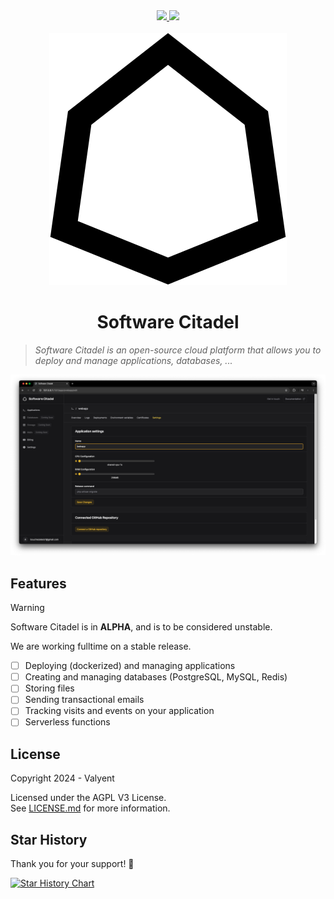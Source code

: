 <div align="center">
  <a href="https://discord.gg/DuW5uQCtZj">
    <img src="https://dcbadge.vercel.app/api/server/DuW5uQCtZj)](https://discord.gg/DuW5uQCtZj">
  </a>
  <a href="https://x.com/valyentdev">
    <img src="https://img.shields.io/badge/X-%23000000.svg?style=for-the-badge&logo=X&logoColor=white">
  </a>
</div>

<br />

<div align="center">
  <picture>
    <source srcset="./public/assets/logo_white.svg" media="(prefers-color-scheme: dark)">
    <img src="./public/assets/logo_black.svg" alt="Logo">
  </picture>
</div>

<h1 align="center">
    Software Citadel
</h1>

> _Software Citadel is an open-source cloud platform that allows you to deploy and manage applications, databases, ..._

![](./docs/screenshot.png)

## Features

> [!WARNING]
>
> Software Citadel is in **ALPHA**, and is to be considered unstable.
>
> We are working fulltime on a stable release.

- [ ] Deploying (dockerized) and managing applications
- [ ] Creating and managing databases (PostgreSQL, MySQL, Redis)
- [ ] Storing files
- [ ] Sending transactional emails
- [ ] Tracking visits and events on your application
- [ ] Serverless functions

## License

Copyright 2024 - Valyent

Licensed under the AGPL V3 License. <br/> See [LICENSE.md](LICENSE.md) for more information.

## Star History

Thank you for your support! 🌟

[![Star History Chart](https://api.star-history.com/svg?repos=valyentdev/citadel&type=Date)](https://star-history.com/#valyentdev/citadel&Date)
